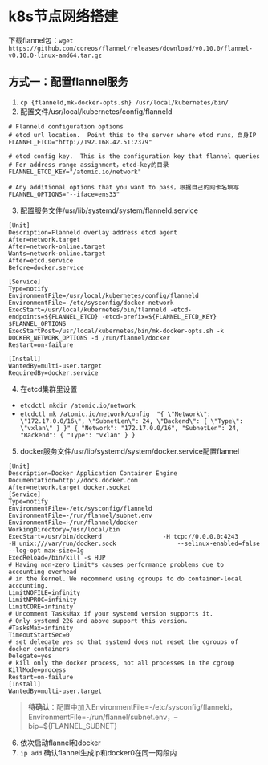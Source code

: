 # k8s节点网络搭建

下载flannel包：`wget https://github.com/coreos/flannel/releases/download/v0.10.0/flannel-v0.10.0-linux-amd64.tar.gz`<br>

方式一：配置flannel服务
------------------
1. `cp {flanneld,mk-docker-opts.sh} /usr/local/kubernetes/bin/`
2. 配置文件/usr/local/kubernetes/config/flanneld
```
# Flanneld configuration options
# etcd url location.  Point this to the server where etcd runs，自身IP
FLANNEL_ETCD="http://192.168.42.51:2379"

# etcd config key.  This is the configuration key that flannel queries
# For address range assignment，etcd-key的目录
FLANNEL_ETCD_KEY="/atomic.io/network"

# Any additional options that you want to pass，根据自己的网卡名填写
FLANNEL_OPTIONS="--iface=ens33"
```
3. 配置服务文件/usr/lib/systemd/system/flanneld.service
```
[Unit]
Description=Flanneld overlay address etcd agent
After=network.target
After=network-online.target
Wants=network-online.target
After=etcd.service
Before=docker.service

[Service]
Type=notify
EnvironmentFile=/usr/local/kubernetes/config/flanneld
EnvironmentFile=-/etc/sysconfig/docker-network
ExecStart=/usr/local/kubernetes/bin/flanneld -etcd-endpoints=${FLANNEL_ETCD} -etcd-prefix=${FLANNEL_ETCD_KEY} $FLANNEL_OPTIONS
ExecStartPost=/usr/local/kubernetes/bin/mk-docker-opts.sh -k DOCKER_NETWORK_OPTIONS -d /run/flannel/docker
Restart=on-failure

[Install]
WantedBy=multi-user.target
RequiredBy=docker.service
```
4. 在etcd集群里设置
* `etcdctl mkdir /atomic.io/network`
* `etcdctl mk /atomic.io/network/config  "{ \"Network\": \"172.17.0.0/16\", \"SubnetLen\": 24, \"Backend\": { \"Type\": \"vxlan\" } }" { "Network": "172.17.0.0/16", "SubnetLen": 24, "Backend": { "Type": "vxlan" } }`
5. docker服务文件/usr/lib/systemd/system/docker.service配置flannel
```
[Unit]
Description=Docker Application Container Engine
Documentation=http://docs.docker.com
After=network.target docker.socket
[Service]
Type=notify
EnvironmentFile=-/etc/sysconfig/flanneld
EnvironmentFile=-/run/flannel/subnet.env
EnvironmentFile=-/run/flannel/docker
WorkingDirectory=/usr/local/bin
ExecStart=/usr/bin/dockerd                 -H tcp://0.0.0.0:4243                 -H unix:///var/run/docker.sock                 --selinux-enabled=false                 --log-opt max-size=1g
ExecReload=/bin/kill -s HUP
# Having non-zero Limit*s causes performance problems due to accounting overhead
# in the kernel. We recommend using cgroups to do container-local accounting.
LimitNOFILE=infinity
LimitNPROC=infinity
LimitCORE=infinity
# Uncomment TasksMax if your systemd version supports it.
# Only systemd 226 and above support this version.
#TasksMax=infinity
TimeoutStartSec=0
# set delegate yes so that systemd does not reset the cgroups of docker containers
Delegate=yes
# kill only the docker process, not all processes in the cgroup
KillMode=process
Restart=on-failure
[Install]
WantedBy=multi-user.target
```
> **待确认**：配置中加入EnvironmentFile=-/etc/sysconfig/flanneld，EnvironmentFile=-/run/flannel/subnet.env，–bip=${FLANNEL_SUBNET}
6. 依次启动flannel和docker
7. `ip add` 确认flannel生成ip和docker0在同一网段内
